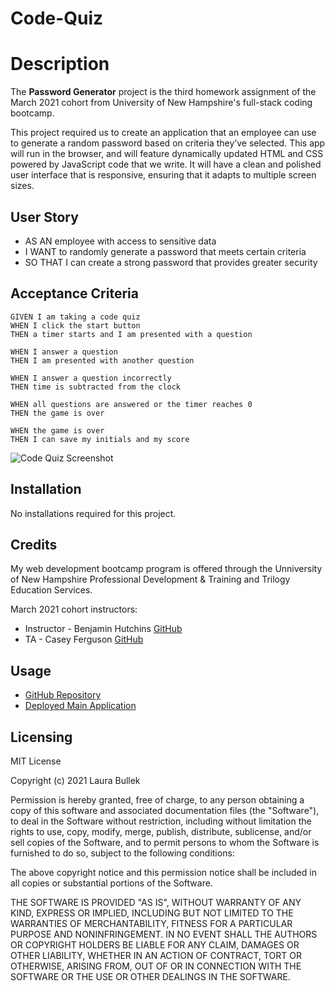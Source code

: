 # Code-Quiz

# Description
The **Password Generator** project is the third homework assignment of the March 2021 cohort from University of New Hampshire's full-stack coding bootcamp. 

This project required us to create an application that an employee can use to generate a random password based on criteria they’ve selected. This app will run in the browser, and will feature dynamically updated HTML and CSS powered by JavaScript code that we write. It will have a clean and polished user interface that is responsive, ensuring that it adapts to multiple screen sizes.

## User Story
 - AS AN employee with access to sensitive data
 - I WANT to randomly generate a password that meets certain criteria
 - SO THAT I can create a strong password that provides greater security

## Acceptance Criteria
```
GIVEN I am taking a code quiz
WHEN I click the start button
THEN a timer starts and I am presented with a question

WHEN I answer a question
THEN I am presented with another question

WHEN I answer a question incorrectly
THEN time is subtracted from the clock

WHEN all questions are answered or the timer reaches 0
THEN the game is over

WHEN the game is over
THEN I can save my initials and my score
```

![Code Quiz Screenshot](https://i.postimg.cc/bYG5K4MB/Password-Generator-Screenshot.png)

## Installation
No installations required for this project.

## Credits 
My web development bootcamp program is offered through the Unniversity of New Hampshire Professional Development & Training and Trilogy Education Services.

March 2021 cohort instructors:
- Instructor - Benjamin Hutchins [GitHub](https://github.com/benhutchins)
- TA - Casey Ferguson [GitHub](https://github.com/cferg019)

## Usage
* [GitHub Repository](https://github.com/Laura-Bullek/Advanced-CSS-Portfolio)
* [Deployed Main Application](https://laura-bullek.github.io/Advanced-CSS-Portfolio/)

## Licensing
MIT License

Copyright (c) 2021 Laura Bullek

Permission is hereby granted, free of charge, to any person obtaining a copy
of this software and associated documentation files (the "Software"), to deal
in the Software without restriction, including without limitation the rights
to use, copy, modify, merge, publish, distribute, sublicense, and/or sell
copies of the Software, and to permit persons to whom the Software is
furnished to do so, subject to the following conditions:

The above copyright notice and this permission notice shall be included in all
copies or substantial portions of the Software.

THE SOFTWARE IS PROVIDED "AS IS", WITHOUT WARRANTY OF ANY KIND, EXPRESS OR
IMPLIED, INCLUDING BUT NOT LIMITED TO THE WARRANTIES OF MERCHANTABILITY,
FITNESS FOR A PARTICULAR PURPOSE AND NONINFRINGEMENT. IN NO EVENT SHALL THE
AUTHORS OR COPYRIGHT HOLDERS BE LIABLE FOR ANY CLAIM, DAMAGES OR OTHER
LIABILITY, WHETHER IN AN ACTION OF CONTRACT, TORT OR OTHERWISE, ARISING FROM,
OUT OF OR IN CONNECTION WITH THE SOFTWARE OR THE USE OR OTHER DEALINGS IN THE
SOFTWARE.